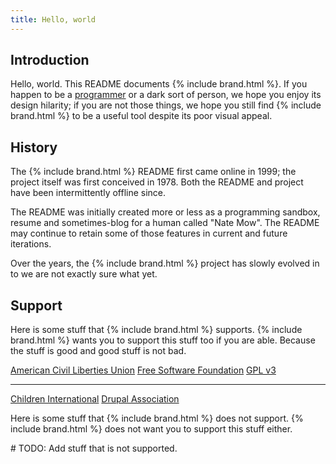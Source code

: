 ```yaml
---
title: Hello, world
---
```


## Introduction

Hello, world. This README documents {% include brand.html %}. If you happen to be a <a href="http://en.wikipedia.org/wiki/Programmer">programmer</a> or a dark sort of person, we hope you enjoy its design hilarity; if you are not those things, we hope you still find {% include brand.html %} to be a useful tool despite its poor visual appeal.

## History

The {% include brand.html %} README first came online in 1999; the project itself was first conceived in 1978. Both the README and project have been intermittently offline since.

The README was initially created more or less as a programming sandbox, resume and sometimes-blog for a human called "Nate Mow". The README may continue to retain some of those features in current and future iterations.

Over the years, the {% include brand.html %} project has slowly evolved in to we are not exactly sure what yet.

## Support

Here is some stuff that {% include brand.html %} supports. {% include brand.html %} wants you to support this stuff too if you are able. Because the stuff is good and good stuff is not bad.

<div class="soapbox no-invert">
  <a class="aclu" href="https://www.aclu.org">American Civil Liberties Union</a>
  <a class="fsf-member" href="http://www.fsf.org/register_form?referrer=11793">Free Software Foundation</a>
  <a class="gpl" href="http://www.gnu.org/licenses/quick-guide-gplv3.html">GPL v3</a>
  <hr />
  <a class="children-international" href="http://children.org">Children International</a>
  <a class="drupal-member" href="https://association.drupal.org/membership">Drupal Association</a>
</div>

Here is some stuff that {% include brand.html %} does not support. {% include brand.html %} does not want you to support this stuff either.

\# TODO: Add stuff that is not supported.

